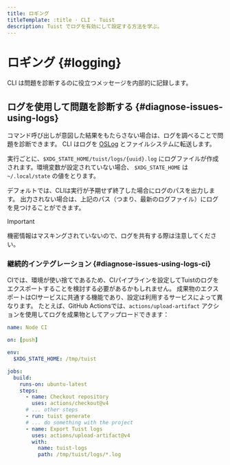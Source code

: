 ```yaml
---
title: ロギング
titleTemplate: :title · CLI · Tuist
description: Tuist でログを有効にして設定する方法を学ぶ。
---
```


# ロギング {#logging}

CLI は問題を診断するのに役立つメッセージを内部的に記録します。

## ログを使用して問題を診断する {#diagnose-issues-using-logs}

コマンド呼び出しが意図した結果をもたらさない場合は、ログを調べることで問題を診断できます。 CLI はログを [OSLog](https://developer.apple.com/documentation/os/oslog) とファイルシステムに転送します。

実行ごとに、`$XDG_STATE_HOME/tuist/logs/{uuid}.log` にログファイルが作成されます。環境変数が設定されていない場合、 `$XDG_STATE_HOME` は `~/.local/state` の値をとります。

デフォルトでは、CLIは実行が予期せず終了した場合にログのパスを出力します。 出力されない場合は、上記のパス（つまり、最新のログファイル）にログを見つけることができます。

> [!IMPORTANT]
> 機密情報はマスキングされていないので、ログを共有する際は注意してください。

### 継続的インテグレーション {#diagnose-issues-using-logs-ci}

CIでは、環境が使い捨てであるため、CIパイプラインを設定してTuistのログをエクスポートすることを検討する必要があるかもしれません。
成果物のエクスポートはCIサービスに共通する機能であり、設定は利用するサービスによって異なります。
たとえば、GitHub Actionsでは、`actions/upload-artifact` アクションを使用してログを成果物としてアップロードできます：

```yaml
name: Node CI

on: [push]

env:
  $XDG_STATE_HOME: /tmp/tuist

jobs:
  build:
    runs-on: ubuntu-latest
    steps:
      - name: Checkout repository
        uses: actions/checkout@v4
      # ... other steps
      - run: tuist generate
      # ... do something with the project
      - name: Export Tuist logs
        uses: actions/upload-artifact@v4
        with:
          name: tuist-logs
          path: /tmp/tuist/logs/*.log
```
